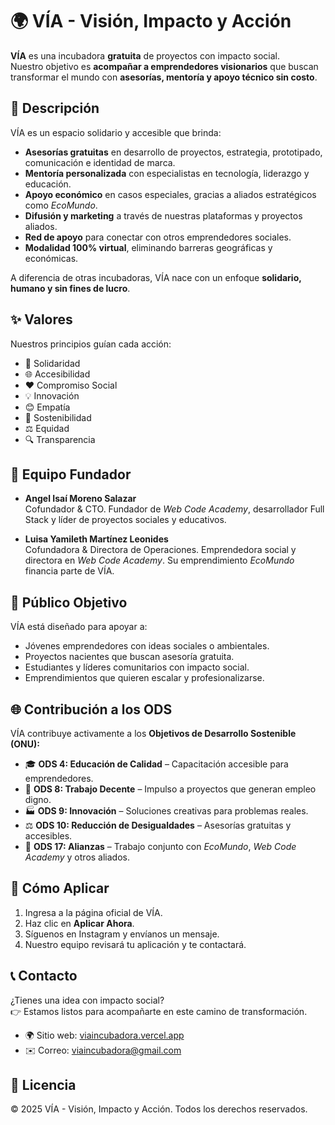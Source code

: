 # 🌍 VÍA - Visión, Impacto y Acción

**VÍA** es una incubadora **gratuita** de proyectos con impacto social.  
Nuestro objetivo es **acompañar a emprendedores visionarios** que buscan transformar el mundo con **asesorías, mentoría y apoyo técnico sin costo**.  

## 🚀 Descripción

VÍA es un espacio solidario y accesible que brinda:
- **Asesorías gratuitas** en desarrollo de proyectos, estrategia, prototipado, comunicación e identidad de marca.  
- **Mentoría personalizada** con especialistas en tecnología, liderazgo y educación.  
- **Apoyo económico** en casos especiales, gracias a aliados estratégicos como *EcoMundo*.  
- **Difusión y marketing** a través de nuestras plataformas y proyectos aliados.  
- **Red de apoyo** para conectar con otros emprendedores sociales.  
- **Modalidad 100% virtual**, eliminando barreras geográficas y económicas.  

A diferencia de otras incubadoras, VÍA nace con un enfoque **solidario, humano y sin fines de lucro**.

## ✨ Valores

Nuestros principios guían cada acción:

- 🤝 Solidaridad  
- 🌐 Accesibilidad  
- ❤️ Compromiso Social  
- 💡 Innovación  
- 😊 Empatía  
- 🌱 Sostenibilidad  
- ⚖️ Equidad  
- 🔍 Transparencia  

## 👥 Equipo Fundador

- **Angel Isaí Moreno Salazar**  
  Cofundador & CTO. Fundador de *Web Code Academy*, desarrollador Full Stack y líder de proyectos sociales y educativos.  

- **Luisa Yamileth Martínez Leonides**  
  Cofundadora & Directora de Operaciones. Emprendedora social y directora en *Web Code Academy*. Su emprendimiento *EcoMundo* financia parte de VÍA.  

## 🎯 Público Objetivo

VÍA está diseñado para apoyar a:

- Jóvenes emprendedores con ideas sociales o ambientales.  
- Proyectos nacientes que buscan asesoría gratuita.  
- Estudiantes y líderes comunitarios con impacto social.  
- Emprendimientos que quieren escalar y profesionalizarse.  

## 🌐 Contribución a los ODS

VÍA contribuye activamente a los **Objetivos de Desarrollo Sostenible (ONU):**

- 🎓 **ODS 4: Educación de Calidad** – Capacitación accesible para emprendedores.  
- 💼 **ODS 8: Trabajo Decente** – Impulso a proyectos que generan empleo digno.  
- 🏭 **ODS 9: Innovación** – Soluciones creativas para problemas reales.  
- ⚖️ **ODS 10: Reducción de Desigualdades** – Asesorías gratuitas y accesibles.  
- 🤝 **ODS 17: Alianzas** – Trabajo conjunto con *EcoMundo*, *Web Code Academy* y otros aliados.  

## 📌 Cómo Aplicar

1. Ingresa a la página oficial de VÍA.  
2. Haz clic en **Aplicar Ahora**.  
3. Síguenos en Instagram y envíanos un mensaje.  
4. Nuestro equipo revisará tu aplicación y te contactará.  

## 📞 Contacto

¿Tienes una idea con impacto social?  
👉 Estamos listos para acompañarte en este camino de transformación.  

- 🌍 Sitio web: [viaincubadora.vercel.app](https://viaincubadora.vercel.app/)  
- ✉️ Correo: viaincubadora@gmail.com

## 📄 Licencia

© 2025 VÍA - Visión, Impacto y Acción. Todos los derechos reservados. 